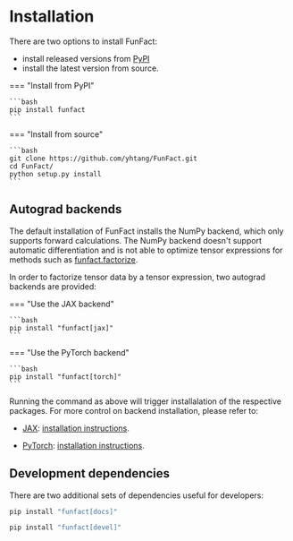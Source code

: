 # Installation

There are two options to install FunFact:

- install released versions from [PyPI](https://pypi.org/project/funfact/)
- install the latest version from source.

=== "Install from PyPI"

    ```bash
    pip install funfact
    ```

=== "Install from source"

    ```bash
    git clone https://github.com/yhtang/FunFact.git
    cd FunFact/
    python setup.py install
    ```

## Autograd backends

The default installation of FunFact installs the NumPy backend, which only
supports forward calculations. The NumPy backend doesn't support automatic differentiation
and is not able to optimize tensor expressions for methods such as [funfact.factorize](funfact.factorize).

In order to factorize tensor data by a tensor expression, two autograd backends
are provided:

=== "Use the JAX backend"

    ```bash
    pip install "funfact[jax]"
    ```

=== "Use the PyTorch backend"

    ```bash
    pip install "funfact[torch]"
    ``` 

Running the command as above will trigger installalation of the respective
packages. For more control on backend installation, please refer to:

* [JAX](https://jax.readthedocs.io/en/latest/): [installation instructions](https://github.com/google/jax#installation).

* [PyTorch](https://pytorch.org): [installation instructions](https://pytorch.org/get-started/locally/).


## Development dependencies

There are two additional sets of dependencies useful for developers:

``` bash title="Extra dependencies for generating documentation"
pip install "funfact[docs]"
``` 

``` bash title="Extra dependencies for code development"
pip install "funfact[devel]"
```
